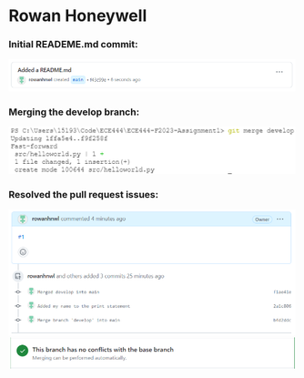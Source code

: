 # **Rowan Honeywell** #

### **Initial READEME.md commit:** ###
![Alt text](screenshots/readmecommit.png)

### **Merging the develop branch:** ###
![Alt text](screenshots/developmerge.png)

### **Resolved the pull request issues:** ###
![Alt text](screenshots/developtomain.png)
![Alt text](screenshots/successfulmerge.png)